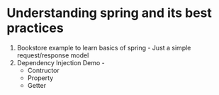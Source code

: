 # Understanding spring and its best practices

1. Bookstore example to learn basics of spring - Just a simple request/response model
2. Dependency Injection Demo - 
    - Contructor
    - Property
    - Getter